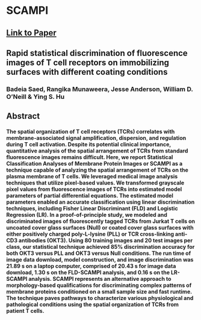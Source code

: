 # SCAMPI
## [Link to Paper](https://www.nature.com/articles/s41598-021-94730-3)<a name = "Link to Paper"></a>
## Rapid statistical discrimination of fluorescence images of T cell receptors on immobilizing surfaces with different coating conditions
### Badeia Saed, Rangika Munaweera, Jesse Anderson, William D. O’Neill & Ying S. Hu 
## Abstract
#### The spatial organization of T cell receptors (TCRs) correlates with membrane-associated signal amplification, dispersion, and regulation during T cell activation. Despite its potential clinical importance, quantitative analysis of the spatial arrangement of TCRs from standard fluorescence images remains difficult. Here, we report Statistical Classification Analyses of Membrane Protein Images or SCAMPI as a technique capable of analyzing the spatial arrangement of TCRs on the plasma membrane of T cells. We leveraged medical image analysis techniques that utilize pixel-based values. We transformed grayscale pixel values from fluorescence images of TCRs into estimated model parameters of partial differential equations. The estimated model parameters enabled an accurate classification using linear discrimination techniques, including Fisher Linear Discriminant (FLD) and Logistic Regression (LR). In a proof-of-principle study, we modeled and discriminated images of fluorescently tagged TCRs from Jurkat T cells on uncoated cover glass surfaces (Null) or coated cover glass surfaces with either positively charged poly-L-lysine (PLL) or TCR cross-linking anti-CD3 antibodies (OKT3). Using 80 training images and 20 test images per class, our statistical technique achieved 85% discrimination accuracy for both OKT3 versus PLL and OKT3 versus Null conditions. The run time of image data download, model construction, and image discrimination was 21.89 s on a laptop computer, comprised of 20.43 s for image data download, 1.30 s on the FLD-SCAMPI analysis, and 0.16 s on the LR-SCAMPI analysis. SCAMPI represents an alternative approach to morphology-based qualifications for discriminating complex patterns of membrane proteins conditioned on a small sample size and fast runtime. The technique paves pathways to characterize various physiological and pathological conditions using the spatial organization of TCRs from patient T cells.
